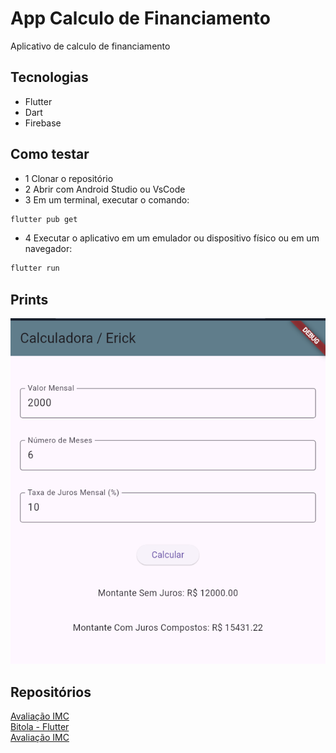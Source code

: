 # App Calculo de Financiamento
Aplicativo de calculo de financiamento

## Tecnologias
- Flutter
- Dart
- Firebase

## Como testar
- 1 Clonar o repositório
- 2 Abrir com Android Studio ou VsCode
- 3 Em um terminal, executar o comando:
```bash
flutter pub get
```
- 4 Executar o aplicativo em um emulador ou dispositivo físico ou em um navegador:
```bash
flutter run
```

## Prints 
![Calculadora](print.png)

## Repositórios

[Avaliação IMC](https://github.com/ErickAguiar06/AvaliacaoIMC)  
[Bitola - Flutter](https://github.com/ErickAguiar06/Bitola-flutter)  
[Avaliação IMC](https://github.com/ErickAguiar06/AvaliacaoIMC)
